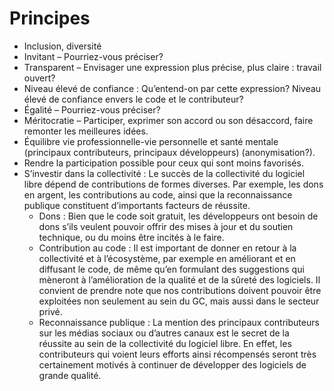# Principes
* Inclusion, diversité
* Invitant – Pourriez-vous préciser?
* Transparent – Envisager une expression plus précise, plus claire : travail ouvert?
* Niveau élevé de confiance : Qu’entend-on par cette expression? Niveau élevé de confiance envers le code et le contributeur?
* Égalité – Pourriez-vous préciser?
* Méritocratie – Participer, exprimer son accord ou son désaccord, faire remonter les meilleures idées.
* Équilibre vie professionnelle-vie personnelle et santé mentale (principaux contributeurs, principaux développeurs) (anonymisation?).
* Rendre la participation possible pour ceux qui sont moins favorisés.
* S’investir dans la collectivité : Le succès de la collectivité du logiciel libre dépend de contributions de formes diverses. Par exemple, les dons en argent, les contributions au code, ainsi que la reconnaissance publique constituent d’importants facteurs de réussite.
  * Dons : Bien que le code soit gratuit, les développeurs ont besoin de dons s’ils veulent pouvoir offrir des mises à jour et du soutien technique, ou du moins être incités à le faire.
  * Contribution au code : Il est important de donner en retour à la collectivité et à l’écosystème, par exemple en améliorant et en diffusant le code, de même qu’en formulant des suggestions qui mèneront à l’amélioration de la qualité et de la sûreté des logiciels. Il convient de prendre note que nos contributions doivent pouvoir être exploitées non seulement au sein du GC, mais aussi dans le secteur privé.
  * Reconnaissance publique : La mention des principaux contributeurs sur les médias sociaux ou d’autres canaux est le secret de la réussite au sein de la collectivité du logiciel libre. En effet, les contributeurs qui voient leurs efforts ainsi récompensés seront très certainement motivés à continuer de développer des logiciels de grande qualité.

